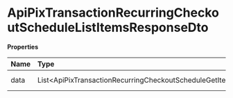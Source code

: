# ApiPixTransactionRecurringCheckoutScheduleListItemsResponseDto

**Properties**

| Name | Type                                                                 | Required | Description     |
| :--- | :------------------------------------------------------------------- | :------- | :-------------- |
| data | List\<ApiPixTransactionRecurringCheckoutScheduleGetItemResponseDto\> | ❌       | List of objects |

<!-- This file was generated by liblab | https://liblab.com/ -->
